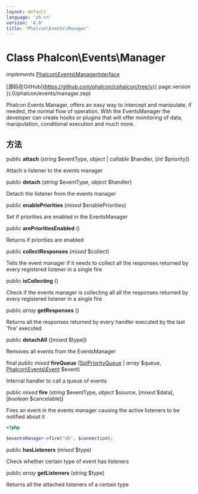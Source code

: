 ```yaml
---
layout: default
language: 'zh-cn'
version: '4.0'
title: 'Phalcon\Events\Manager'
---
```


# Class **Phalcon\Events\Manager**

*implements* [Phalcon\Events\ManagerInterface](Phalcon_Events_ManagerInterface)

[源码在GitHub](https://github.com/phalcon/cphalcon/tree/v{{ page.version }}.0/phalcon/events/manager.zep)

Phalcon Events Manager, offers an easy way to intercept and manipulate, if needed, the normal flow of operation. With the EventsManager the developer can create hooks or plugins that will offer monitoring of data, manipulation, conditional execution and much more.

## 方法

public **attach** (*string* $eventType, *object* | *callable* $handler, [*int* $priority])

Attach a listener to the events manager

public **detach** (*string* $eventType, *object* $handler)

Detach the listener from the events manager

public **enablePriorities** (*mixed* $enablePriorities)

Set if priorities are enabled in the EventsManager

public **arePrioritiesEnabled** ()

Returns if priorities are enabled

public **collectResponses** (*mixed* $collect)

Tells the event manager if it needs to collect all the responses returned by every registered listener in a single fire

public **isCollecting** ()

Check if the events manager is collecting all all the responses returned by every registered listener in a single fire

public *array* **getResponses** ()

Returns all the responses returned by every handler executed by the last 'fire' executed

public **detachAll** ([*mixed* $type])

Removes all events from the EventsManager

final public *mixed* **fireQueue** ([SplPriorityQueue](https://php.net/manual/en/class.splpriorityqueue.php) | *array* $queue, [Phalcon\Events\Event](Phalcon_Events_Event) $event)

Internal handler to call a queue of events

public *mixed* **fire** (*string* $eventType, *object* $source, [*mixed* $data], [*boolean* $cancelable])

Fires an event in the events manager causing the active listeners to be notified about it

```php
<?php

$eventsManager->fire("db", $connection);

```

public **hasListeners** (*mixed* $type)

Check whether certain type of event has listeners

public *array* **getListeners** (*string* $type)

Returns all the attached listeners of a certain type